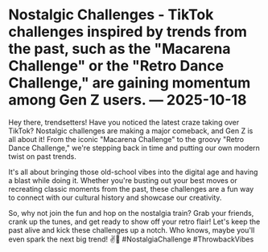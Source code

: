 # Nostalgic Challenges - TikTok challenges inspired by trends from the past, such as the "Macarena Challenge" or the "Retro Dance Challenge," are gaining momentum among Gen Z users. — 2025-10-18

Hey there, trendsetters! Have you noticed the latest craze taking over TikTok? Nostalgic challenges are making a major comeback, and Gen Z is all about it! From the iconic "Macarena Challenge" to the groovy "Retro Dance Challenge," we're stepping back in time and putting our own modern twist on past trends.

It's all about bringing those old-school vibes into the digital age and having a blast while doing it. Whether you're busting out your best moves or recreating classic moments from the past, these challenges are a fun way to connect with our cultural history and showcase our creativity.

So, why not join the fun and hop on the nostalgia train? Grab your friends, crank up the tunes, and get ready to show off your retro flair! Let's keep the past alive and kick these challenges up a notch. Who knows, maybe you'll even spark the next big trend! ✌️🕺 #NostalgiaChallenge #ThrowbackVibes